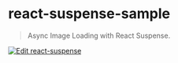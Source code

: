 # react-suspense-sample
> Async Image Loading with React Suspense.

[![Edit react-suspense](https://codesandbox.io/static/img/play-codesandbox.svg)](https://codesandbox.io/s/github/hemanth/react-suspense-sample/tree/master/)
